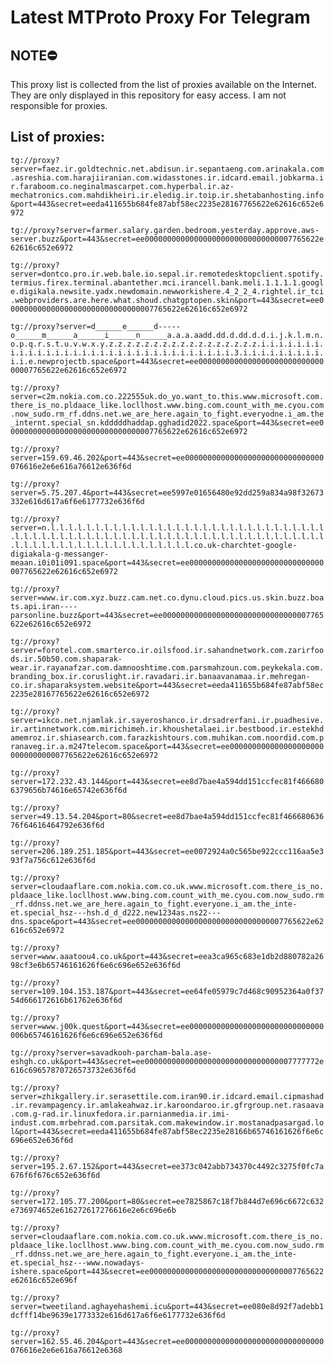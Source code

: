 # Latest MTProto Proxy For Telegram

## NOTE⛔

This proxy list is collected from the list of proxies available on the Internet. They are only displayed in this repository for easy access. I am not responsible for proxies.

## List of proxies:

`tg://proxy?server=faez.ir.goldtechnic.net.abdisun.ir.sepantaeng.com.arinakala.com.asreshia.com.harajiiranian.com.widasstones.ir.idcard.email.jobkarma.ir.faraboom.co.neginalmascarpet.com.hyperbal.ir.az-mechatronics.com.mahdikheiri.ir.eledig.ir.toip.ir.shetabanhosting.info&port=443&secret=eeda411655b684fe87abf58ec2235e28167765622e62616c652e6972`

`tg://proxy?server=farmer.salary.garden.bedroom.yesterday.approve.aws-server.buzz&port=443&secret=ee000000000000000000000000000000007765622e62616c652e6972`

`tg://proxy?server=dontco.pro.ir.web.bale.io.sepal.ir.remotedesktopclient.spotify.termius.firex.terminal.abantether.mci.irancell.bank.meli.1.1.1.1.google.digikala.newsite.yadx.newdomain.newworkishere.4_2_2_4.rightel.ir_tci.webproviders.are.here.what.shoud.chatgptopen.skin&port=443&secret=ee000000000000000000000000000000007765622e62616c652e6972`

`tg://proxy?server=d______e______d-----o______m______a______i______n______a.a.a.aadd.dd.d.dd.d.d.i.j.k.l.m.n.o.p.q.r.s.t.u.v.w.x.y.z.z.z.z.z.z.z.z.z.z.z.z.z.z.z.z.z.i.i.i.i.i.i.i.i.i.i.i.i.i.i.i.i.i.i.i.i.i.i.i.i.i.i.i.i.i.i.i.i.3.i.i.i.i.i.i.i.i.i.i.i.e.newprojectb.space&port=443&secret=ee000000000000000000000000000000007765622e62616c652e6972`

`tg://proxy?server=c2m.nokia.com.co.222555uk.do_yo.want_to.this.www.microsoft.com.there_is_no.pldaace_like.locllhost.www.bing.com.count_with_me.cyou.com.now_sudo.rm_rf.ddns.net.we_are_here.again_to_fight.everyodne.i_am.the_internt.special_sn.kdddddhaddap.gghadid2022.space&port=443&secret=ee000000000000000000000000000000007765622e62616c652e6972`

`tg://proxy?server=159.69.46.202&port=443&secret=ee0000000000000000000000000000000076616e2e6e616a76612e636f6d`

`tg://proxy?server=5.75.207.4&port=443&secret=ee5997e01656480e92dd259a834a98f32673332e616d617a6f6e6177732e636f6d`

`tg://proxy?server=n.l.l.l.l.l.l.l.l.l.l.l.l.l.l.l.l.l.l.l.l.l.l.l.l.l.l.l.l.l.l.l.l.l.l.l.l.l.l.l.l.l.l.l.l.l.l.l.l.l.l.l.l.l.l.l.l.l.l.l.l.l.l.l.l.l.l.l.l.l.l.l.l.l.l.l.l.l.l.l.l.l.l.l.l.l.l.co.uk-charchtet-google-digiakala-g-messanger-meaan.i0i01i091.space&port=443&secret=ee000000000000000000000000000000007765622e62616c652e6972`

`tg://proxy?server=www.ir.com.xyz.buzz.cam.net.co.dynu.cloud.pics.us.skin.buzz.boats.api.iran----parsonline.buzz&port=443&secret=ee000000000000000000000000000000007765622e62616c652e6972`

`tg://proxy?server=forotel.com.smarterco.ir.oilsfood.ir.sahandnetwork.com.zarirfoods.ir.50b50.com.shaparak-wear.ir.rayanafzar.com.damnooshtime.com.parsmahzoun.com.peykekala.com.branding_box.ir.coruslight.ir.ravadari.ir.banaavanamaa.ir.mehregan-co.ir.shaparaksystem.website&port=443&secret=eeda411655b684fe87abf58ec2235e28167765622e62616c652e6972`

`tg://proxy?server=ikco.net.njamlak.ir.sayeroshanco.ir.drsadrerfani.ir.puadhesive.ir.artinnetwork.com.mirichimeh.ir.khoushetalaei.ir.bestbood.ir.estekhdamemroz.ir.shiasearch.com.farazkishtours.com.muhikan.com.noordid.com.pranaveg.ir.a.m247telecom.space&port=443&secret=ee000000000000000000000000000000007765622e62616c652e6972`

`tg://proxy?server=172.232.43.144&port=443&secret=ee8d7bae4a594dd151ccfec81f4666806379656b74616e65742e636f6d`

`tg://proxy?server=49.13.54.204&port=80&secret=ee8d7bae4a594dd151ccfec81f46668063676f64616464792e636f6d`

`tg://proxy?server=206.189.251.185&port=443&secret=ee0072924a0c565be922ccc116aa5e393f7a756c612e636f6d`

`tg://proxy?server=cloudaaflare.com.nokia.com.co.uk.www.microsoft.com.there_is_no.pldaace_like.locllhost.www.bing.com.count_with_me.cyou.com.now_sudo.rm_rf.ddnss.net.we_are_here.again_to_fight.everyone.i_am.the_inte-et.special_hsz---hsh.d_d_d222.new1234as.ns22---dns.space&port=443&secret=ee000000000000000000000000000000007765622e62616c652e6972`

`tg://proxy?server=www.aaatoou4.co.uk&port=443&secret=eea3ca965c683e1db2d880782a2698cf3e6b65746161626f6e6c696e652e636f6d`

`tg://proxy?server=109.104.153.187&port=443&secret=ee64fe05979c7d468c90952364a0f3754d666172616b61762e636f6d`

`tg://proxy?server=www.j00k.quest&port=443&secret=ee000000000000000000000000000000006b65746161626f6e6c696e652e636f6d`

`tg://proxy?server=savadkooh-parcham-bala.ase-eshgh.co.uk&port=443&secret=ee000000000000000000000000000000007777772e616c69657870726573732e636f6d`

`tg://proxy?server=zhikgallery.ir.serasettile.com.iran90.ir.idcard.email.cipmashad.ir.revampagency.ir.amlakeahwaz.ir.karoondaroo.ir.gfrgroup.net.rasaava.com.g-rad.ir.linuxfedora.ir.parnianmedia.ir.imi-indust.com.mrbehrad.com.parsitak.com.makewindow.ir.mostanadpasargad.lol&port=443&secret=eeda411655b684fe87abf58ec2235e28166b65746161626f6e6c696e652e636f6d`

`tg://proxy?server=195.2.67.152&port=443&secret=ee373c042abb734370c4492c3275f0fc7a676f6f676c652e636f6d`

`tg://proxy?server=172.105.77.200&port=80&secret=ee7825867c18f7b844d7e696c6672c632e736974652e616272617276616e2e6c696e6b`

`tg://proxy?server=cloudaaflare.com.nokia.com.co.uk.www.microsoft.com.there_is_no.pldaace_like.locllhost.www.bing.com.count_with_me.cyou.com.now_sudo.rm_rf.ddnss.net.we_are_here.again_to_fight.everyone.i_am.the_inte-et.special_hsz---www.nowadays-ishere.space&port=443&secret=ee000000000000000000000000000000007765622e62616c652e696f`

`tg://proxy?server=tweetiland.aghayehashemi.icu&port=443&secret=ee080e8d92f7adebb1dcfff14be9639e1773332e616d617a6f6e6177732e636f6d`

`tg://proxy?server=162.55.46.204&port=443&secret=ee0000000000000000000000000000000076616e2e6e616a76612e6368`

